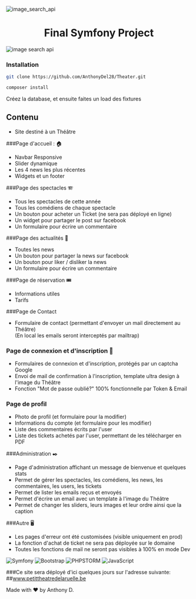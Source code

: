 ![image_search_api](https://i.postimg.cc/tRDnkmVc/petittheatreruelle.png)

<h1 align="center">Final Symfony Project</h1>

![image search api](https://i.postimg.cc/s3bQTWv3/2023-01-18-23-29-31-Petit-Th-atre-de-la-Ruelle.png)


### Installation

```bash
git clone https://github.com/AnthonyDel28/Theater.git
```
```bash
composer install
```
Créez la database, et ensuite faites un load des fixtures

## Contenu
- Site destiné à un Théâtre 

###Page d'accueil : :house:
- Navbar Responsive 
- Slider dynamique 
- Les 4 news les plus récentes 
- Widgets et un footer  

###Page des spectacles :accordion:
- Tous les spectacles de cette année
- Tous les comédiens de chaque spectacle
- Un bouton pour acheter un Ticket (ne sera pas déployé en ligne)
- Un widget pour partager le post sur facebook
- Un formulaire pour écrire un commentaire  

###Page des actualités :page_with_curl:
- Toutes les news
- Un bouton pour partager la news sur facebook
- Un bouton pour liker / disliker la news
- Un formulaire pour écrire un commentaire  

###Page de réservation :tickets:
- Informations utiles
- Tarifs  

###Page de Contact
- Formulaire de contact (permettant d'envoyer un mail directement au Théâtre)  
  (En local les emails seront interceptés par mailtrap)  

### Page de connexion et d'inscription :e-mail:
- Formulaires de connexion et d'inscription, protégés par un captcha Google
- Envoi de mail de confirmation à l'inscription, template ultra design à l'image du Théâtre
- Fonction "Mot de passe oublié?" 100% fonctionnelle par Token & Email  

### Page de profil
- Photo de profil (et formulaire pour la modifier)
- Informations du compte (et formulaire pour les modifier)
- Liste des commentaires écrits par l'user
- Liste des tickets achetés par l'user, permettant de les télécharger en PDF  

###Administration :black_nib:
- Page d'administration affichant un message de bienvenue et quelques stats
- Permet de gérer les spectacles, les comédiens, les news, les commentaires, les users,
les tickets
- Permet de lister les emails reçus et envoyés
- Permet d'écrire un email avec un template à l'image du Théâtre
- Permet de changer les sliders, leurs images et leur ordre ainsi que la caption  

###Autre :desktop_computer:
- Les pages d'erreur ont été customisées (visible uniquement en prod)
- La fonction d'achat de ticket ne sera pas déployée sur le domaine
- Toutes les fonctions de mail ne seront pas visibles à 100% en mode Dev


![Symfony](https://img.shields.io/badge/Symfony-V6-red)
![Bootstrap](https://img.shields.io/badge/Bootstrap-V5-blue)
![PHPSTORM](https://img.shields.io/badge/PhpStorm-IDE-purple)
![JavaScript](https://img.shields.io/badge/JavaScript-JS-green)

###Ce site sera déployé d'ici quelques jours sur l'adresse suivante:
##www.petittheatredelaruelle.be

Made with :heart: by Anthony D.
